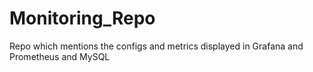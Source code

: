 # Monitoring_Repo
Repo which mentions the configs and metrics displayed in Grafana and Prometheus and MySQL
